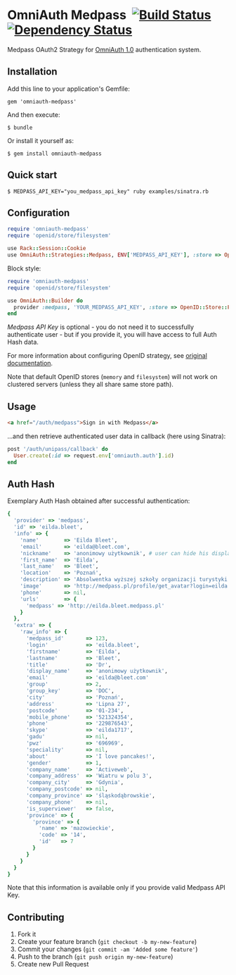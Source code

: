 # OmniAuth Medpass &nbsp;[![Build Status](https://secure.travis-ci.org/connectmedica/omniauth-medpass.png)][travis]&nbsp;[![Dependency Status](https://gemnasium.com/connectmedica/omniauth-medpass.png?travis)][gemnasium]

Medpass OAuth2 Strategy for [OmniAuth 1.0](https://github.com/intridea/omniauth) authentication system.

[travis]: http://travis-ci.org/connectmedica/omniauth-medpass
[gemnasium]: https://gemnasium.com/connectmedica/omniauth-medpass

## Installation

Add this line to your application's Gemfile:

    gem 'omniauth-medpass'

And then execute:

    $ bundle

Or install it yourself as:

    $ gem install omniauth-medpass

## Quick start

    $ MEDPASS_API_KEY="you_medpass_api_key" ruby examples/sinatra.rb

## Configuration

```ruby
require 'omniauth-medpass'
require 'openid/store/filesystem'

use Rack::Session::Cookie
use OmniAuth::Strategies::Medpass, ENV['MEDPASS_API_KEY'], :store => OpenID::Store::Filesystem.new('/tmp')
```

Block style:

```ruby
require 'omniauth-medpass'
require 'openid/store/filesystem'

use OmniAuth::Builder do
  provider :medpass, 'YOUR_MEDPASS_API_KEY', :store => OpenID::Store::Filesystem.new('/tmp')
end
```

*Medpass API Key* is optional - you do not need it to successfully authenticate user - but if you provide it, you will have access to full Auth Hash data.

For more information about configuring OpenID strategy, see [original documentation](https://github.com/intridea/omniauth-openid).

Note that default OpenID stores (`memory` and `filesystem`) will not work on clustered servers (unless they all share same store path).

## Usage

```html
<a href="/auth/medpass">Sign in with Medpass</a>
```

...and then retrieve authenticated user data in callback (here using Sinatra):

```ruby
post '/auth/unipass/callback' do
  User.create(:id => request.env['omniauth.auth'].id)
end
```

## Auth Hash

Exemplary Auth Hash obtained after successful authentication:

```ruby
{
  'provider' => 'medpass',
  'id' => 'eilda.bleet',
  'info' => {
    'name'        => 'Eilda Bleet',
    'email'       => 'eilda@bleet.com',
    'nickname'    => 'anonimowy użytkownik', # user can hide his display_name
    'first_name'  => 'Eilda',
    'last_name'   => 'Bleet',
    'location'    => 'Poznań',
    'description' => 'Absolwentka wyższej szkoły organizacji turystyki i hotelarstwa.',
    'image'       => 'http://medpass.pl/profile/get_avatar?login=eilda.bleet&size=small',
    'phone'       => nil,
    'urls'        => {
      'medpass' => 'http://eilda.bleet.medpass.pl'
    }
  },
  'extra' => {
    'raw_info' => {
      'medpass_id'       => 123,
      'login'            => 'eilda.bleet',
      'firstname'        => 'Eilda',
      'lastname'         => 'Bleet',
      'title'            => 'Dr',
      'display_name'     => 'anonimowy użytkownik',
      'email'            => 'eilda@bleet.com'
      'group'            => 2,
      'group_key'        => 'DOC',
      'city'             => 'Poznań',
      'address'          => 'Lipna 27',
      'postcode'         => '01-234',
      'mobile_phone'     => '521324354',
      'phone'            => '229876543',
      'skype'            => 'eilda1717',
      'gadu'             => nil,
      'pwz'              => '696969',
      'speciality'       => nil,
      'about'            => 'I love pancakes!',
      'gender'           => 1,
      'company_name'     => 'Activeweb',
      'company_address'  => 'Wiatru w polu 3',
      'company_city'     => 'Gdynia',
      'company_postcode' => nil,
      'company_province' => 'śląskodąbrowskie',
      'company_phone'    => nil,
      'is_superviewer'   => false,
      'province' => {
        'province' => {
          'name' => 'mazowieckie',
          'code' => '14',
          'id'   => 7
        }
      }
    }
  }
}
```

Note that this information is available only if you provide valid Medpass API Key.

## Contributing

1. Fork it
2. Create your feature branch (`git checkout -b my-new-feature`)
3. Commit your changes (`git commit -am 'Added some feature'`)
4. Push to the branch (`git push origin my-new-feature`)
5. Create new Pull Request
